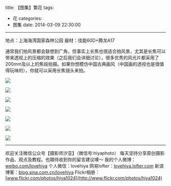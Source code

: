 title: 【图集】繁花
tags:
  - 花
categories:
  - 图集
date: 2014-03-09 22:30:00
---
地点：上海海湾国家森林公园
器材：佳能60D+腾龙A17

通常我们拍风景都会联想到广角，但事实上长焦也很适合拍风景，尤其是长焦可以带来透视上的压缩的效果（之后我们会详细讨论），很多优秀的风光片都采用了200mm及以上的焦段拍摄。如果你想模仿中国古典画风（中国画的透视也是很值得玩味的），你就可以采用长焦镜头来拍。

![](http://mmbiz.qpic.cn/mmbiz/xBmfrfspdrzPRLVSibjsj3I8aReVE1lF5IP8rOVicjfBdrNx1oiaJU7l5PRmEwiaXxS8U5PFoVzoHbd7Ljia5R5d8uw/0)


![](http://mmbiz.qpic.cn/mmbiz/xBmfrfspdrzPRLVSibjsj3I8aReVE1lF5vS9icLPR5lLIPeZNP5FBuoNzJFNodQTbvficcObcZQsqia3pzOWrsWcVg/0)


![](http://mmbiz.qpic.cn/mmbiz/xBmfrfspdrzPRLVSibjsj3I8aReVE1lF5c2VZNya8D2u6H5GJnuzUSceLvudMbMB7ECL9Dh77H7pibQmDN2bNJ9Q/0)




![](http://mmbiz.qpic.cn/mmbiz/xBmfrfspdrzPRLVSibjsj3I8aReVE1lF5w5Lv9B7UemTyiaIy9ibZF98ycAY6spjbX5CAd96giauOzofPwveZ9tCSQ/0)


![](http://mmbiz.qpic.cn/mmbiz/xBmfrfspdrzPRLVSibjsj3I8aReVE1lF5vZ7xoKECJH30OJUyRGSQBS2udIGk1ZDvV3xiaY9zAfnHPg7SYfKrGOQ/0)


![](http://mmbiz.qpic.cn/mmbiz/xBmfrfspdrzPRLVSibjsj3I8aReVE1lF5zAEDIUicszJXtl6qpmAzbz38WRMaGhkAxFkPUNGicUH3ADouQ328d4fA/0)


![](http://mmbiz.qpic.cn/mmbiz/xBmfrfspdrzPRLVSibjsj3I8aReVE1lF5EhATqkMvzSZUO4HBIXfSgDiajAVL29xh7PT2kKYYYxLmaNAc2T3fwdA/0)

---------------
欢迎关注微信公众号【摄影师汐亚】（微信号:hiyaphoto）
每天坚持分享原创摄影作品、观点及教程。也期待收到你的留言建议噢～
我的个人微博：[weibo.com/lovehiya](http://weibo.com/lovehiya)
个人微信：lovehiya
网易lofter：[lovehiya.lofter.com](http://lovehiya.lofter.com)
新浪博客：[blog.sina.com.cn/lovehiya](http://blog.sina.com.cn/lovehiya)
Flickr相册：[www.flickr.com/photos/hiya1024](http://www.flickr.com/photos/hiya1024)